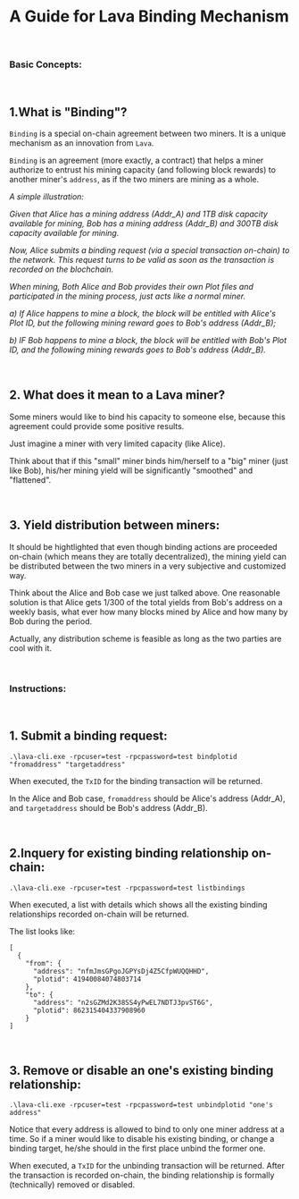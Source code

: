 # A Guide for Lava Binding Mechanism

<br />

### Basic Concepts:

<br />

## 1.What is "Binding"?

`Binding` is a special on-chain agreement between two miners. It is a unique mechanism as an innovation from `Lava`.

`Binding` is an agreement (more exactly, a contract) that helps a miner authorize to entrust his mining capacity (and following block rewards) to another miner's `address`, as if the two miners are mining as a whole.

*A simple illustration:*

*Given that Alice has a mining address (Addr_A) and 1TB disk capacity available for mining, Bob has a mining address (Addr_B) and 300TB disk capacity available for mining.*

*Now, Alice submits a binding request (via a special transaction on-chain) to the network. This request turns to be valid as soon as the transaction is recorded on the blochchain.*

*When mining, Both Alice and Bob provides their own Plot files and participated in the mining process, just acts like a normal miner.*

*a) If Alice happens to mine a block, the block will be entitled with Alice's Plot ID, but the following mining reward goes to Bob's address (Addr_B);*

*b) IF Bob happens to mine a block, the block will be entitled with Bob's Plot ID, and the following mining rewards goes to Bob's address (Addr_B).*


<br />

## 2. What does it mean to a Lava miner?

Some miners would like to bind his capacity to someone else, because this agreement could provide some positive results.

Just imagine a miner with very limited capacity (like Alice). 

Think about that if this "small" miner binds him/herself to a "big" miner (just like Bob), his/her mining yield will be significantly "smoothed" and "flattened".

<br />

## 3. Yield distribution between miners:

It should be hightlighted that even though binding actions are proceeded on-chain (which means they are totally decentralized), the mining yield can be distributed between the two miners in a very subjective and customized way.

Think about the Alice and Bob case we just talked above. One reasonable solution is that Alice gets 1/300 of the total yields from Bob's address on a weekly basis, what ever how many blocks mined by Alice and how many by Bob during the period.

Actually, any distribution scheme is feasible as long as the two parties are cool with it.

<br />


### Instructions:

<br />

## 1. Submit a binding request:
```
.\lava-cli.exe -rpcuser=test -rpcpassword=test bindplotid "fromaddress" "targetaddress"
```
When executed, the `TxID` for the binding transaction will be returned.

In the Alice and Bob case, `fromaddress` should be Alice's address (Addr_A), and `targetaddress` should be Bob's address (Addr_B).

<br />

## 2.Inquery for existing binding relationship on-chain:
```
.\lava-cli.exe -rpcuser=test -rpcpassword=test listbindings 
```
When executed, a list with details which shows all the existing binding relationships recorded on-chain will be returned. 

The list looks like:
```
[
  {
    "from": {
      "address": "nfmJmsGPgoJGPYsDj4Z5CfpWUQQHHD",
      "plotid": 41940084074803714
    },
    "to": {
      "address": "n2sGZMd2K38SS4yPwEL7NDTJ3pvST6G",
      "plotid": 862315404337908960
    }
]
```

<br />

## 3. Remove or disable an one's existing binding relationship:
```
.\lava-cli.exe -rpcuser=test -rpcpassword=test unbindplotid "one's address"
```
Notice that every address is allowed to bind to only one miner address at a time. So if a miner would like to disable his existing binding, or change a binding target, he/she should in the first place unbind the former one.

When executed, a `TxID` for the unbinding transaction will be returned. After the transaction is recorded on-chain, the binding relationship is formally (technically) removed or disabled.



